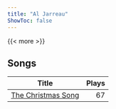 ```yaml
---
title: "Al Jarreau"
ShowToc: false
---
```


{{< more >}}

## Songs
Title | Plays 
----- | -----: 
[The Christmas Song](/songs/the-christmas-song) | 67

